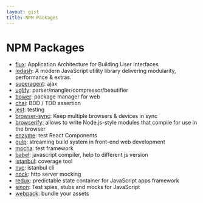 ```yaml
---
layout: gist
title: NPM Packages
---
```


# NPM Packages


- [flux](https://github.com/facebook/flux): Application Architecture for Building User Interfaces
- [lodash](https://github.com/lodash/lodash): A modern JavaScript utility library delivering modularity, performance & extras.
- [superagent](https://github.com/visionmedia/superagent): ajax
- [uglify](https://github.com/mishoo/UglifyJS): parser/mangler/compressor/beautifier 
- [bower](https://bower.io/): package manager for web
- [chai](https://github.com/chaijs/chai): BDD / TDD assertion
- [jest](https://github.com/facebook/jest): testing
- [browser-sync](https://github.com/BrowserSync/browser-sync): Keep multiple browsers & devices in sync 
- [browserify](http://browserify.org/):  allows to write Node.js-style modules that compile for use in the browser
- [enzyme](https://github.com/airbnb/enzyme): test React Components
- [gulp](https://github.com/gulpjs/gulp): streaming build system in front-end web development
- [mocha](https://github.com/mochajs/mocha): test framework
- [babel](https://babeljs.io/): javascript compiler, help to different js version
- [istanbul](https://github.com/gotwarlost/istanbul): coverage tool
- [nyc](https://github.com/istanbuljs/nyc): istanbul cli
- [nock](https://github.com/nock/nock): http server mocking
- [redux](https://redux.js.org/): predictable state container for JavaScript apps framework 
- [sinon](https://github.com/sinonjs/sinon): Test spies, stubs and mocks for JavaScript
- [webpack](https://webpack.js.org/): bundle your assets
